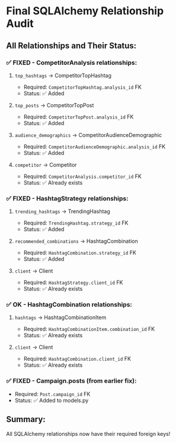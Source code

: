 # Final SQLAlchemy Relationship Audit

## All Relationships and Their Status:

### ✅ FIXED - CompetitorAnalysis relationships:
1. `top_hashtags` → CompetitorTopHashtag
   - Required: `CompetitorTopHashtag.analysis_id` FK
   - Status: ✅ Added

2. `top_posts` → CompetitorTopPost  
   - Required: `CompetitorTopPost.analysis_id` FK
   - Status: ✅ Added

3. `audience_demographics` → CompetitorAudienceDemographic
   - Required: `CompetitorAudienceDemographic.analysis_id` FK
   - Status: ✅ Added

4. `competitor` → Competitor
   - Required: `CompetitorAnalysis.competitor_id` FK
   - Status: ✅ Already exists

### ✅ FIXED - HashtagStrategy relationships:
1. `trending_hashtags` → TrendingHashtag
   - Required: `TrendingHashtag.strategy_id` FK
   - Status: ✅ Added

2. `recommended_combinations` → HashtagCombination
   - Required: `HashtagCombination.strategy_id` FK  
   - Status: ✅ Added

3. `client` → Client
   - Required: `HashtagStrategy.client_id` FK
   - Status: ✅ Already exists

### ✅ OK - HashtagCombination relationships:
1. `hashtags` → HashtagCombinationItem
   - Required: `HashtagCombinationItem.combination_id` FK
   - Status: ✅ Already exists

2. `client` → Client
   - Required: `HashtagCombination.client_id` FK
   - Status: ✅ Already exists

### ✅ FIXED - Campaign.posts (from earlier fix):
- Required: `Post.campaign_id` FK
- Status: ✅ Added to models.py

## Summary:
All SQLAlchemy relationships now have their required foreign keys!